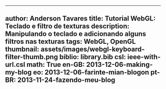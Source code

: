 ------------------------------
author: Anderson Tavares
title: Tutorial WebGL: Teclado e filtro de texturas
description: Manipulando o teclado e adicionando alguns filtros nas texturas
tags: WebGL, OpenGL
thumbnail: assets/images/webgl-keyboard-filter-thumb.png
biblio: library.bib
csl: ieee-with-url.csl
math: True
en-GB: 2013-12-06-making-my-blog
eo: 2013-12-06-farinte-mian-blogon
pt-BR: 2013-11-24-fazendo-meu-blog
------------------------------
